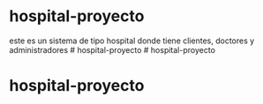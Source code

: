 # hospital-proyecto
este es un sistema de tipo hospital donde tiene clientes, doctores y administradores
#   h o s p i t a l - p r o y e c t o  
 # hospital-proyecto
# hospital-proyecto
